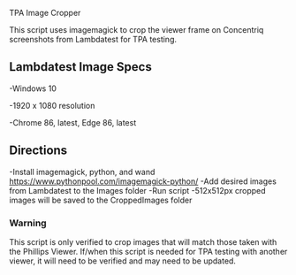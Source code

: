 TPA Image Cropper

This script uses imagemagick to crop the viewer frame on Concentriq screenshots from Lambdatest for TPA testing.

## Lambdatest Image Specs
-Windows 10

-1920 x 1080 resolution 

-Chrome 86, latest, Edge 86, latest

## Directions
-Install imagemagick, python, and wand
https://www.pythonpool.com/imagemagick-python/
-Add desired images from Lambdatest to the Images folder
-Run script
-512x512px cropped images will be saved to the CroppedImages folder

### Warning
This script is only verified to crop images that will match those taken with the Phillips Viewer. If/when this script is needed for TPA testing with another viewer, it will need to be verified and may need to be updated.
